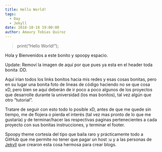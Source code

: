 ```yaml
---
title: Hello World!
tags:
  - Day
  - Jekyll
date: 2018-10-18 19:00:00
author: Amaury Tobias Quiroz
---
```


> print(“Hello World!”);

Hola y Bienvenidos a este bonito y spoopy espacio.

Update: Removí la imagen de aquí por que pues ya esta en el header toda bonita :DD.

Aquí irían todos los links bonitos hacia mis redes y esas cosas bonitas, pero en su lugar una bonita foto de lineas de código haciendo no se que cosa xD, pero bien se aquí deberán de ir poco a poco algunos de los proyectos que desarrolle durante la universidad (los mas bonitos), tal vez algún que otro “tutorial”.

Tratare de seguir con esto todo lo posible xD, antes de que me quede sin tiempo, me de flojera o pierda el interés (tal vez mas pronto de lo que me gustaría) y de terminar/hacer las respectivas paginas pertenecientes a cada proyecto con sus bonitas instrucciones, y terminar el footer.

Spoopy theme cortesía del tipo que baila raro y prácticamente todo a GitHub que me permite no tener que pagar un host :u y a las personas de [Jekyll](http://jekyllrb.com/) que crearon esta cosa hermosa para crear blogs.
